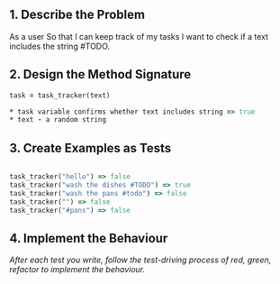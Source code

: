 ## 1. Describe the Problem

As a user
So that I can keep track of my tasks
I want to check if a text includes the string #TODO.

## 2. Design the Method Signature

```ruby
task = task_tracker(text)

* task variable confirms whether text includes string => true 
* text - a random string 


```

## 3. Create Examples as Tests

```ruby

task_tracker("hello") => false 
task_tracker("wash the dishes #TODO") => true 
task_tracker("wash the pans #todo") => false 
task_tracker("") => false 
task_tracker("#pans") => false

```

## 4. Implement the Behaviour

_After each test you write, follow the test-driving process of red, green, refactor to implement the behaviour._
